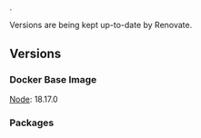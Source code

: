 # 

.

Versions are being kept up-to-date by Renovate.

## Versions

### Docker Base Image

[Node](https://hub.docker.com/_/node): 18.17.0

### Packages


